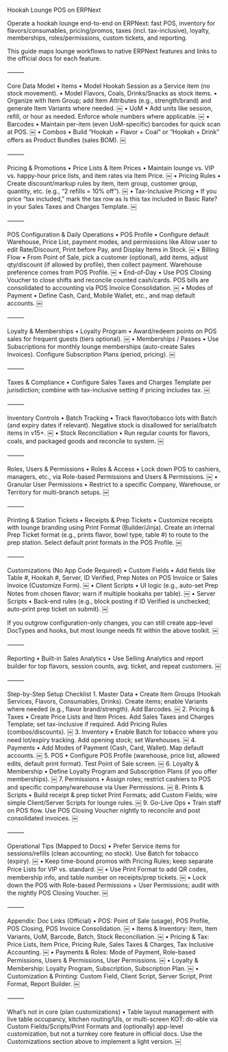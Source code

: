 Hookah Lounge POS on ERPNext

Operate a hookah lounge end-to-end on ERPNext: fast POS, inventory for flavors/consumables, pricing/promos, taxes (incl. tax-inclusive), loyalty, memberships, roles/permissions, custom tickets, and reporting.

This guide maps lounge workflows to native ERPNext features and links to the official docs for each feature.

⸻

Core Data Model
	•	Items
	•	Model Hookah Session as a Service item (no stock movement).
	•	Model Flavors, Coals, Drinks/Snacks as stock items.
	•	Organize with Item Group; add Item Attributes (e.g., strength/brand) and generate Item Variants where needed.  ￼
	•	UoM
	•	Add units like session, refill, or hour as needed. Enforce whole numbers where applicable.  ￼
	•	Barcodes
	•	Maintain per-item (even UoM-specific) barcodes for quick scan at POS.  ￼
	•	Combos
	•	Build “Hookah + Flavor + Coal” or “Hookah + Drink” offers as Product Bundles (sales BOM).  ￼

⸻

Pricing & Promotions
	•	Price Lists & Item Prices
	•	Maintain lounge vs. VIP vs. happy-hour price lists, and item rates via Item Price.  ￼
	•	Pricing Rules
	•	Create discount/markup rules by item, item group, customer group, quantity, etc. (e.g., “2 refills = 10% off”).  ￼
	•	Tax-Inclusive Pricing
	•	If you price “tax included,” mark the tax row as Is this tax included in Basic Rate? in your Sales Taxes and Charges Template.  ￼

⸻

POS Configuration & Daily Operations
	•	POS Profile
	•	Configure default Warehouse, Price List, payment modes, and permissions like Allow user to edit Rate/Discount, Print before Pay, and Display Items in Stock.  ￼
	•	Billing Flow
	•	From Point of Sale, pick a customer (optional), add items, adjust qty/discount (if allowed by profile), then collect payment. Warehouse preference comes from POS Profile.  ￼
	•	End-of-Day
	•	Use POS Closing Voucher to close shifts and reconcile counted cash/cards. POS bills are consolidated to accounting via POS Invoice Consolidation.  ￼
	•	Modes of Payment
	•	Define Cash, Card, Mobile Wallet, etc., and map default accounts.  ￼

⸻

Loyalty & Memberships
	•	Loyalty Program
	•	Award/redeem points on POS sales for frequent guests (tiers optional).  ￼
	•	Memberships / Passes
	•	Use Subscriptions for monthly lounge memberships (auto-create Sales Invoices). Configure Subscription Plans (period, pricing).  ￼

⸻

Taxes & Compliance
	•	Configure Sales Taxes and Charges Template per jurisdiction; combine with tax-inclusive setting if pricing includes tax.  ￼

⸻

Inventory Controls
	•	Batch Tracking
	•	Track flavor/tobacco lots with Batch (and expiry dates if relevant). Negative stock is disallowed for serial/batch items in v15+.  ￼
	•	Stock Reconciliation
	•	Run regular counts for flavors, coals, and packaged goods and reconcile to system.  ￼

⸻

Roles, Users & Permissions
	•	Roles & Access
	•	Lock down POS to cashiers, managers, etc., via Role-based Permissions and Users & Permissions.  ￼
	•	Granular User Permissions
	•	Restrict to a specific Company, Warehouse, or Territory for multi-branch setups.  ￼

⸻

Printing & Station Tickets
	•	Receipts & Prep Tickets
	•	Customize receipts with lounge branding using Print Format (Builder/Jinja). Create an internal Prep Ticket format (e.g., prints flavor, bowl type, table #) to route to the prep station. Select default print formats in the POS Profile.  ￼

⸻

Customizations (No App Code Required)
	•	Custom Fields
	•	Add fields like Table #, Hookah #, Server, ID Verified, Prep Notes on POS Invoice or Sales Invoice (Customize Form).  ￼
	•	Client Scripts
	•	UI logic (e.g., auto-set Prep Notes from chosen flavor; warn if multiple hookahs per table).  ￼
	•	Server Scripts
	•	Back-end rules (e.g., block posting if ID Verified is unchecked; auto-print prep ticket on submit).  ￼

If you outgrow configuration-only changes, you can still create app-level DocTypes and hooks, but most lounge needs fit within the above toolkit.  ￼

⸻

Reporting
	•	Built-in Sales Analytics
	•	Use Selling Analytics and report builder for top flavors, session counts, avg. ticket, and repeat customers.  ￼

⸻

Step-by-Step Setup Checklist
	1.	Master Data
	•	Create Item Groups (Hookah Services, Flavors, Consumables, Drinks). Create items; enable Variants where needed (e.g., flavor brand/strength). Add Barcodes.  ￼
	2.	Pricing & Taxes
	•	Create Price Lists and Item Prices. Add Sales Taxes and Charges Template; set tax-inclusive if required. Add Pricing Rules (combos/discounts).  ￼
	3.	Inventory
	•	Enable Batch for tobacco where you need lot/expiry tracking. Add opening stock; set Warehouses.  ￼
	4.	Payments
	•	Add Modes of Payment (Cash, Card, Wallet). Map default accounts.  ￼
	5.	POS
	•	Configure POS Profile (warehouse, price list, allowed edits, default print format). Test Point of Sale screen.  ￼
	6.	Loyalty & Membership
	•	Define Loyalty Program and Subscription Plans (if you offer memberships).  ￼
	7.	Permissions
	•	Assign roles; restrict cashiers to POS and specific company/warehouse via User Permissions.  ￼
	8.	Prints & Scripts
	•	Build receipt & prep ticket Print Formats; add Custom Fields; wire simple Client/Server Scripts for lounge rules.  ￼
	9.	Go-Live Ops
	•	Train staff on POS flow. Use POS Closing Voucher nightly to reconcile and post consolidated invoices.  ￼

⸻

Operational Tips (Mapped to Docs)
	•	Prefer Service items for sessions/refills (clean accounting; no stock). Use Batch for tobacco (expiry).  ￼
	•	Keep time-bound promos with Pricing Rules; keep separate Price Lists for VIP vs. standard.  ￼
	•	Use Print Format to add QR codes, membership info, and table number on receipts/prep tickets.  ￼
	•	Lock down the POS with Role-based Permissions + User Permissions; audit with the nightly POS Closing Voucher.  ￼

⸻

Appendix: Doc Links (Official)
	•	POS: Point of Sale (usage), POS Profile, POS Closing, POS Invoice Consolidation.  ￼
	•	Items & Inventory: Item, Item Variants, UoM, Barcode, Batch, Stock Reconciliation.  ￼
	•	Pricing & Tax: Price Lists, Item Price, Pricing Rule, Sales Taxes & Charges, Tax Inclusive Accounting.  ￼
	•	Payments & Roles: Mode of Payment, Role-based Permissions, Users & Permissions, User Permissions.  ￼
	•	Loyalty & Membership: Loyalty Program, Subscription, Subscription Plan.  ￼
	•	Customization & Printing: Custom Field, Client Script, Server Script, Print Format, Report Builder.  ￼

⸻

What’s not in core (plan customizations)
	•	Table layout management with live table occupancy, kitchen routing/UIs, or multi-screen KOT: do-able via Custom Fields/Scripts/Print Formats and (optionally) app-level customization, but not a turnkey core feature in official docs. Use the Customizations section above to implement a light version.  ￼
